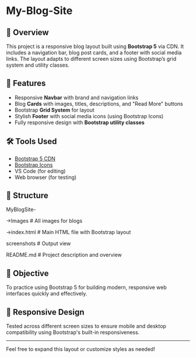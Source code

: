 # My-Blog-Site

## 📄 Overview

This project is a responsive blog layout built using **Bootstrap 5** via CDN. It includes a navigation bar, blog post cards, and a footer with social media links. The layout adapts to different screen sizes using Bootstrap’s grid system and utility classes.

## 🚀 Features

- Responsive **Navbar** with brand and navigation links
- Blog **Cards** with images, titles, descriptions, and "Read More" buttons
- Bootstrap **Grid System** for layout
- Stylish **Footer** with social media icons (using Bootstrap Icons)
- Fully responsive design with **Bootstrap utility classes**

## 🛠️ Tools Used

- [Bootstrap 5 CDN](https://getbootstrap.com/)
- [Bootstrap Icons](https://icons.getbootstrap.com/)
- VS Code (for editing)
- Web browser (for testing)

## 📁 Structure
MyBlogSite-

   ->Images # All images for blogs

   ->index.html # Main HTML file with Bootstrap layout
   
screenshots # Output view

README.md # Project description and overview

## 🎯 Objective

To practice using Bootstrap 5 for building modern, responsive web interfaces quickly and effectively.

## 📱 Responsive Design

Tested across different screen sizes to ensure mobile and desktop compatibility using Bootstrap's built-in responsiveness.

---

Feel free to expand this layout or customize styles as needed!
